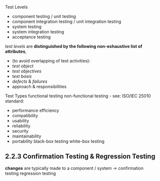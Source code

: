 Test Levels
* component testing / unit testing
* component integration testing / unit integration testing
* system testing
* system integration testing
* acceptance testing

*test levels* are **distinguished by the following non-exhaustive list of attributes**,
* (to avoid overlapping of test activities):
* *test object*
* *test objectives*
* *test basis*
* *defects* & *failures*
* approach & responsibilities

Test Types
functional testing
non-functional testing - see: ISO/IEC 25010 standard:
  + performance efficiency
  + compatibility
  + usability
  + reliability
  + security
  + maintainability
  + portability
black-box testing
white-box testing

## 2.2.3 Confirmation Testing & Regression Testing

**changes** are typically made to a component / system ->
confirmation testing
regression testing
